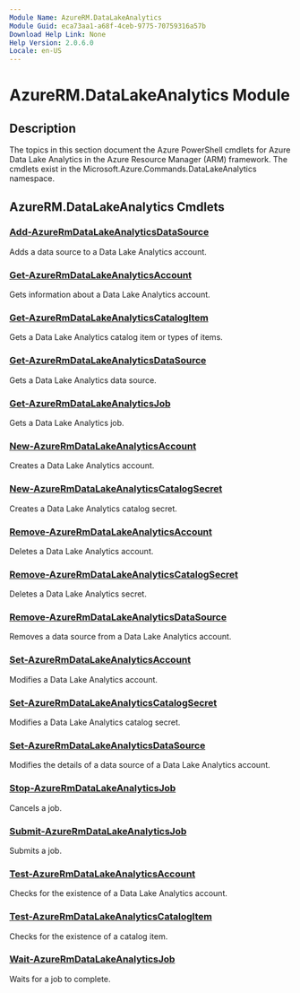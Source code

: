 ```yaml
---
Module Name: AzureRM.DataLakeAnalytics
Module Guid: eca73aa1-a68f-4ceb-9775-70759316a57b
Download Help Link: None
Help Version: 2.0.6.0
Locale: en-US
---
```


# AzureRM.DataLakeAnalytics Module
## Description
The topics in this section document the Azure PowerShell cmdlets for Azure Data Lake Analytics in the Azure Resource Manager (ARM) framework. The cmdlets exist in the Microsoft.Azure.Commands.DataLakeAnalytics namespace.

## AzureRM.DataLakeAnalytics Cmdlets
### [Add-AzureRmDataLakeAnalyticsDataSource](.\Add-AzureRmDataLakeAnalyticsDataSource.md)
Adds a data source to a Data Lake Analytics account.


### [Get-AzureRmDataLakeAnalyticsAccount](.\Get-AzureRmDataLakeAnalyticsAccount.md)
Gets information about a Data Lake Analytics account.


### [Get-AzureRmDataLakeAnalyticsCatalogItem](.\Get-AzureRmDataLakeAnalyticsCatalogItem.md)
Gets a Data Lake Analytics catalog item or types of items.


### [Get-AzureRmDataLakeAnalyticsDataSource](.\Get-AzureRmDataLakeAnalyticsDataSource.md)
Gets a Data Lake Analytics data source.


### [Get-AzureRmDataLakeAnalyticsJob](.\Get-AzureRmDataLakeAnalyticsJob.md)
Gets a Data Lake Analytics job.


### [New-AzureRmDataLakeAnalyticsAccount](.\New-AzureRmDataLakeAnalyticsAccount.md)
Creates a Data Lake Analytics account.


### [New-AzureRmDataLakeAnalyticsCatalogSecret](.\New-AzureRmDataLakeAnalyticsCatalogSecret.md)
Creates a Data Lake Analytics catalog secret.


### [Remove-AzureRmDataLakeAnalyticsAccount](.\Remove-AzureRmDataLakeAnalyticsAccount.md)
Deletes a Data Lake Analytics account.


### [Remove-AzureRmDataLakeAnalyticsCatalogSecret](.\Remove-AzureRmDataLakeAnalyticsCatalogSecret.md)
Deletes a Data Lake Analytics secret.


### [Remove-AzureRmDataLakeAnalyticsDataSource](.\Remove-AzureRmDataLakeAnalyticsDataSource.md)
Removes a data source from a Data Lake Analytics account.


### [Set-AzureRmDataLakeAnalyticsAccount](.\Set-AzureRmDataLakeAnalyticsAccount.md)
Modifies a Data Lake Analytics account.


### [Set-AzureRmDataLakeAnalyticsCatalogSecret](.\Set-AzureRmDataLakeAnalyticsCatalogSecret.md)
Modifies a Data Lake Analytics catalog secret.


### [Set-AzureRmDataLakeAnalyticsDataSource](.\Set-AzureRmDataLakeAnalyticsDataSource.md)
Modifies the details of a data source of a Data Lake Analytics account.


### [Stop-AzureRmDataLakeAnalyticsJob](.\Stop-AzureRmDataLakeAnalyticsJob.md)
Cancels a job.


### [Submit-AzureRmDataLakeAnalyticsJob](.\Submit-AzureRmDataLakeAnalyticsJob.md)
Submits a job.


### [Test-AzureRmDataLakeAnalyticsAccount](.\Test-AzureRmDataLakeAnalyticsAccount.md)
Checks for the existence of a Data Lake Analytics account.


### [Test-AzureRmDataLakeAnalyticsCatalogItem](.\Test-AzureRmDataLakeAnalyticsCatalogItem.md)
Checks for the existence of a catalog item.


### [Wait-AzureRmDataLakeAnalyticsJob](.\Wait-AzureRmDataLakeAnalyticsJob.md)
Waits for a job to complete.



